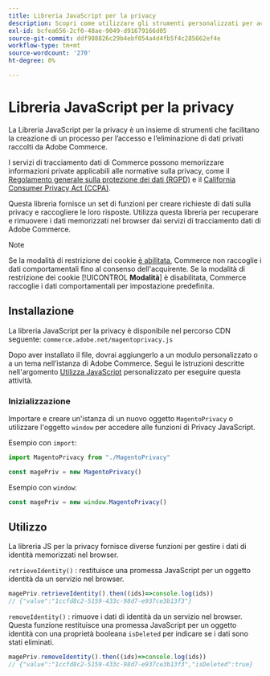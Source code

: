 ```yaml
---
title: Libreria JavaScript per la privacy
description: Scopri come utilizzare gli strumenti personalizzati per accedere ed eliminare le informazioni personali dei clienti raccolte da Adobe Commerce.
exl-id: bcfea656-2cf0-48ae-9049-d91679166d05
source-git-commit: ddf988826c29b4ebf054a4d4fb5f4c285662ef4e
workflow-type: tm+mt
source-wordcount: '270'
ht-degree: 0%

---
```


<!-- TODO: Remove this topic and redirect to the adobe-privacy-javascript-library.md when the Adobe privacy library has been integrated with Commerce. -->

# Libreria JavaScript per la privacy

La Libreria JavaScript per la privacy è un insieme di strumenti che facilitano la creazione di un processo per l’accesso e l’eliminazione di dati privati raccolti da Adobe Commerce.

I servizi di tracciamento dati di Commerce possono memorizzare informazioni private applicabili alle normative sulla privacy, come il [Regolamento generale sulla protezione dei dati (RGPD)](gdpr.md) e il [California Consumer Privacy Act (CCPA)](ccpa.md).

Questa libreria fornisce un set di funzioni per creare richieste di dati sulla privacy e raccogliere le loro risposte. Utilizza questa libreria per recuperare e rimuovere i dati memorizzati nel browser dai servizi di tracciamento dati di Adobe Commerce.

>[!NOTE]
>
>Se la modalità di restrizione dei cookie [è abilitata](https://experienceleague.adobe.com/docs/commerce-admin/start/compliance/privacy/compliance-cookie-law.html?lang=it), Commerce non raccoglie i dati comportamentali fino al consenso dell&#39;acquirente. Se la modalità di restrizione dei cookie [!UICONTROL **Modalità**] è disabilitata, Commerce raccoglie i dati comportamentali per impostazione predefinita.

## Installazione

La libreria JavaScript per la privacy è disponibile nel percorso CDN seguente: `commerce.adobe.net/magentoprivacy.js`

Dopo aver installato il file, dovrai aggiungerlo a un modulo personalizzato o a un tema nell’istanza di Adobe Commerce. Segui le istruzioni descritte nell&#39;argomento [Utilizza JavaScript](https://developer.adobe.com/commerce/frontend-core/javascript/custom/) personalizzato per eseguire questa attività.

### Inizializzazione

Importare e creare un&#39;istanza di un nuovo oggetto `MagentoPrivacy` o utilizzare l&#39;oggetto `window` per accedere alle funzioni di Privacy JavaScript.

Esempio con `import`:

```js
import MagentoPrivacy from "./MagentoPrivacy"

const magePriv = new MagentoPrivacy()
```

Esempio con `window`:

```js
const magePriv = new window.MagentoPrivacy()
```

## Utilizzo

La libreria JS per la privacy fornisce diverse funzioni per gestire i dati di identità memorizzati nel browser.

`retrieveIdentity()`
: restituisce una promessa JavaScript per un oggetto identità da un servizio nel browser.

```js
magePriv.retrieveIdentity().then((ids)=>console.log(ids))
// {"value":"1ccfd8c2-5159-433c-98d7-e937ce3b13f3"}
```

`removeIdentity()`
: rimuove i dati di identità da un servizio nel browser.
Questa funzione restituisce una promessa JavaScript per un oggetto identità con una proprietà booleana `isDeleted` per indicare se i dati sono stati eliminati.

```js
magePriv.removeIdentity().then((ids)=>console.log(ids))
// {"value":"1ccfd8c2-5159-433c-98d7-e937ce3b13f3","isDeleted":true}
```
